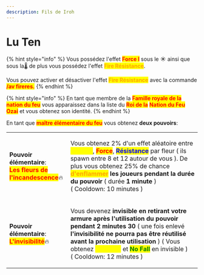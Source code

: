 ```yaml
---
description: Fils de Iroh
---
```


# Lu Ten

{% hint style="info" %}
Vous possédez l'effet <mark style="color:red;">**Force I**</mark> sous le :sunny: ainsi que sous la:thermometer: de plus vous possédez l'effet <mark style="color:orange;">**Fire Résistance**</mark>.&#x20;

Vous pouvez activer et désactiver l'effet <mark style="color:orange;">**Fire Résistance**</mark> avec la commande <mark style="color:red;">**/av fireres.**</mark>
{% endhint %}

{% hint style="info" %}
En tant que membre de la <mark style="color:red;">**Famille royale de la nation du feu**</mark> vous apparaissez dans la liste du <mark style="color:red;">**Roi de la**</mark> <mark style="color:red;">**Nation du Feu**</mark> <mark style="color:red;">**Ozai**</mark> et vous obtenez son identité.
{% endhint %}

En tant que <mark style="color:red;">**maître élémentaire du feu**</mark> vous obtenez **deux pouvoirs**:

|                                                                                                                                                                                                        |                                                                                                                                                                                                                                                                                                                                                                                                                                                                                                                       |
| ------------------------------------------------------------------------------------------------------------------------------------------------------------------------------------------------------ | --------------------------------------------------------------------------------------------------------------------------------------------------------------------------------------------------------------------------------------------------------------------------------------------------------------------------------------------------------------------------------------------------------------------------------------------------------------------------------------------------------------------- |
| <p><strong>Pouvoir élémentaire</strong>:<br><mark style="color:red;"><strong>Les fleurs de l'incandescence</strong></mark><span data-gb-custom-inline data-tag="emoji" data-code="1f525">🔥</span></p> | <p>Vous obtenez 2% d'un effet aléatoire entre <mark style="color:yellow;"><strong>Vitesse</strong></mark>, <mark style="color:red;"><strong>Force</strong></mark>, <mark style="color:blue;"><strong>Résistance</strong></mark> par fleur ( ils spawn entre 8 et 12 autour de vous ). De plus vous obtenez 25% de chance <mark style="color:orange;"><strong>d'enflammer</strong></mark><strong> les joueurs pendant la durée du pouvoir</strong> ( durée <strong>1 minute</strong> )<br>( Cooldown: 10 minutes )</p> |
| <p><strong>Pouvoir élémentaire</strong>:<br><mark style="color:red;"><strong>L'invisibilité</strong></mark><span data-gb-custom-inline data-tag="emoji" data-code="1f525">🔥</span></p>                | <p>Vous devenez <strong>invisible en retirant votre armure après l'utilisation du pouvoir pendant 2 minutes 30</strong> ( une fois enlevé <strong>l'invisibilité ne pourra pas être réutilisé avant la prochaine utilisation</strong> ) ( Vous obtenez <mark style="color:yellow;"><strong>Vitesse I</strong></mark> et <mark style="color:green;"><strong>No Fall</strong></mark> en invisible )<br>( Cooldown: 12 minutes )</p>                                                                                     |

<figure><img src="https://th.bing.com/th/id/OIP.GaBeKjXO2NLYtQgFz21kBQHaIs?pid=ImgDet&#x26;rs=1" alt=""><figcaption></figcaption></figure>
